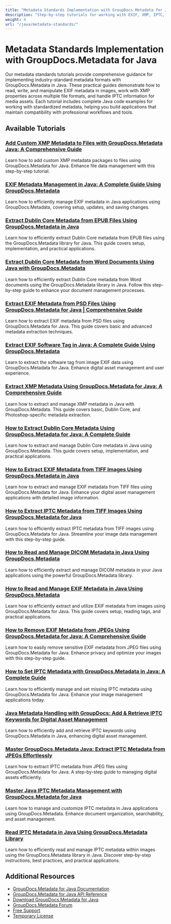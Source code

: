 ```yaml
---
title: "Metadata Standards Implementation with GroupDocs.Metadata for Java"
description: "Step-by-step tutorials for working with EXIF, XMP, IPTC, and other metadata standards using GroupDocs.Metadata for Java."
weight: 4
url: "/java/metadata-standards/"
---
```


# Metadata Standards Implementation with GroupDocs.Metadata for Java

Our metadata standards tutorials provide comprehensive guidance for implementing industry-standard metadata formats with GroupDocs.Metadata in Java. These practical guides demonstrate how to read, write, and manipulate EXIF metadata in images, work with XMP properties across multiple file formats, and handle IPTC information for media assets. Each tutorial includes complete Java code examples for working with standardized metadata, helping you build applications that maintain compatibility with professional workflows and tools.

## Available Tutorials

### [Add Custom XMP Metadata to Files with GroupDocs.Metadata Java&#58; A Comprehensive Guide](./add-custom-xmp-metadata-groupdocs-java/)
Learn how to add custom XMP metadata packages to files using GroupDocs.Metadata for Java. Enhance file data management with this step-by-step tutorial.

### [EXIF Metadata Management in Java&#58; A Complete Guide Using GroupDocs.Metadata](./exif-metadata-management-java-groupdocs-metadata/)
Learn how to efficiently manage EXIF metadata in Java applications using GroupDocs.Metadata, covering setup, updates, and saving changes.

### [Extract Dublin Core Metadata from EPUB Files Using GroupDocs.Metadata in Java](./extract-dublin-core-metadata-epub-groupdocs-java/)
Learn how to efficiently extract Dublin Core metadata from EPUB files using the GroupDocs.Metadata library for Java. This guide covers setup, implementation, and practical applications.

### [Extract Dublin Core Metadata from Word Documents Using Java with GroupDocs.Metadata](./extract-dublin-core-metadata-word-docs-java/)
Learn how to efficiently extract Dublin Core metadata from Word documents using the GroupDocs.Metadata library in Java. Follow this step-by-step guide to enhance your document management processes.

### [Extract EXIF Metadata from PSD Files Using GroupDocs.Metadata for Java | Comprehensive Guide](./extract-exif-metadata-psd-groupdocs-java/)
Learn how to extract EXIF metadata from PSD files using GroupDocs.Metadata for Java. This guide covers basic and advanced metadata extraction techniques.

### [Extract EXIF Software Tag in Java&#58; A Complete Guide Using GroupDocs.Metadata](./master-exif-data-java-groupdocs-metadata/)
Learn to extract the software tag from image EXIF data using GroupDocs.Metadata for Java. Enhance digital asset management and user experience.

### [Extract XMP Metadata Using GroupDocs.Metadata for Java&#58; A Comprehensive Guide](./extract-xmp-metadata-groupdocs-metadata-java/)
Learn how to extract and manage XMP metadata in Java with GroupDocs.Metadata. This guide covers basic, Dublin Core, and Photoshop-specific metadata extraction.

### [How to Extract Dublin Core Metadata Using GroupDocs.Metadata for Java&#58; A Complete Guide](./extract-dublin-core-metadata-groupdocs-java/)
Learn how to extract and manage Dublin Core metadata in Java using GroupDocs.Metadata. This guide covers setup, implementation, and practical applications.

### [How to Extract EXIF Metadata from TIFF Images Using GroupDocs.Metadata in Java](./extract-exif-metadata-groupdocs-java-tiff/)
Learn how to extract and manage EXIF metadata from TIFF files using GroupDocs.Metadata for Java. Enhance your digital asset management applications with detailed image information.

### [How to Extract IPTC Metadata from TIFF Images Using GroupDocs.Metadata for Java](./extract-iptc-metadata-tiff-groupdocs-java/)
Learn how to efficiently extract IPTC metadata from TIFF images using GroupDocs.Metadata for Java. Streamline your image data management with this step-by-step guide.

### [How to Read and Manage DICOM Metadata in Java Using GroupDocs.Metadata](./master-dicom-metadata-groupdocs-metadata-java/)
Learn how to efficiently extract and manage DICOM metadata in your Java applications using the powerful GroupDocs.Metadata library.

### [How to Read and Manage EXIF Metadata in Java Using GroupDocs.Metadata](./read-exif-metadata-groupdocs-java/)
Learn how to efficiently extract and utilize EXIF metadata from images using GroupDocs.Metadata for Java. This guide covers setup, reading tags, and practical applications.

### [How to Remove EXIF Metadata from JPEGs Using GroupDocs.Metadata for Java&#58; A Comprehensive Guide](./remove-exif-metadata-jpeg-groupdocs-java/)
Learn how to easily remove sensitive EXIF metadata from JPEG files using GroupDocs.Metadata for Java. Enhance privacy and optimize your images with this step-by-step guide.

### [How to Set IPTC Metadata with GroupDocs.Metadata in Java&#58; A Complete Guide](./set-iptc-metadata-groupdocs-java-guide/)
Learn how to efficiently manage and set missing IPTC metadata using GroupDocs.Metadata for Java. Enhance your image management applications today.

### [Java Metadata Handling with GroupDocs&#58; Add & Retrieve IPTC Keywords for Digital Asset Management](./java-metadata-groupdocs-add-retrieve-iptc-keywords/)
Learn how to efficiently add and retrieve IPTC keywords using GroupDocs.Metadata in Java, enhancing digital asset management.

### [Master GroupDocs.Metadata Java&#58; Extract IPTC Metadata from JPEGs Effortlessly](./reading-iptc-metadata-jpeg-groupdocs-metadata-java/)
Learn how to extract IPTC metadata from JPEG files using GroupDocs.Metadata for Java. A step-by-step guide to managing digital assets efficiently.

### [Master Java IPTC Metadata Management with GroupDocs.Metadata for Java](./java-iptc-metadata-groupdocs-metadata/)
Learn how to manage and customize IPTC metadata in Java applications using GroupDocs.Metadata. Enhance document organization, searchability, and asset management.

### [Read IPTC Metadata in Java Using GroupDocs.Metadata Library](./groupdocs-metadata-java-read-iptc-datasets/)
Learn how to efficiently read and manage IPTC metadata within images using the GroupDocs.Metadata library in Java. Discover step-by-step instructions, best practices, and practical applications.

## Additional Resources

- [GroupDocs.Metadata for Java Documentation](https://docs.groupdocs.com/metadata/java/)
- [GroupDocs.Metadata for Java API Reference](https://reference.groupdocs.com/metadata/java/)
- [Download GroupDocs.Metadata for Java](https://releases.groupdocs.com/metadata/java/)
- [GroupDocs.Metadata Forum](https://forum.groupdocs.com/c/metadata)
- [Free Support](https://forum.groupdocs.com/)
- [Temporary License](https://purchase.groupdocs.com/temporary-license/)
